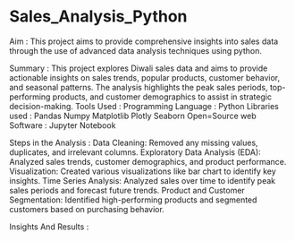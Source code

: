 # Sales_Analysis_Python
Aim : This project aims to provide comprehensive insights into sales data through the use of advanced data analysis techniques using python.

Summary : This project explores Diwali sales data and aims to provide actionable insights on sales trends, popular products, customer behavior, and seasonal patterns. The 
          analysis highlights the peak sales periods, top-performing products, and customer demographics to assist in strategic decision-making.
Tools Used : Programming Language : Python
             Libraries used : Pandas
                              Numpy
                              Matplotlib
                              Plotly
                              Seaborn
             Open=Source web Software : Jupyter Notebook

 Steps in the Analysis : 
                          Data Cleaning: Removed any missing values, duplicates, and irrelevant columns.
                          Exploratory Data Analysis (EDA): Analyzed sales trends, customer demographics, and product performance.
                          Visualization: Created various visualizations like bar chart to identify key insights.
                          Time Series Analysis: Analyzed sales over time to identify peak sales periods and forecast future trends.
                          Product and Customer Segmentation: Identified high-performing products and segmented customers based on purchasing behavior.            

Insights And Results :  
